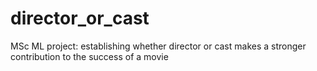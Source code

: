 # director_or_cast
MSc ML project: establishing whether director or cast makes a stronger contribution to the success of a movie
